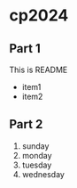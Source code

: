 # cp2024

## Part 1
This is README
- item1
- item2

## Part 2
1. sunday
1. monday
1. tuesday
1. wednesday
